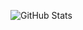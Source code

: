 ![GitHub Stats](https://github-readme-stats.vercel.app/api?username=YU-TechnicalDepartment&show_icons=true&theme=radical)
